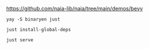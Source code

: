 
https://github.com/naia-lib/naia/tree/main/demos/bevy

```
yay -S binaryen just

just install-global-deps

just serve
```
